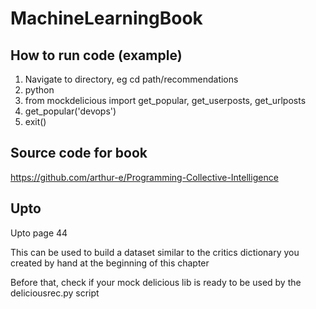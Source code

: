 # MachineLearningBook

## How to run code (example)
1. Navigate to directory, eg cd path/recommendations
2. python
3. from mockdelicious import get_popular, get_userposts, get_urlposts
4. get_popular('devops')
5. exit()

## Source code for book
https://github.com/arthur-e/Programming-Collective-Intelligence

## Upto

Upto page 44

This can be used to build a dataset similar to the critics dictionary you created by
hand at the beginning of this chapter

Before that, check if your mock delicious lib is ready to be used by the deliciousrec.py script
